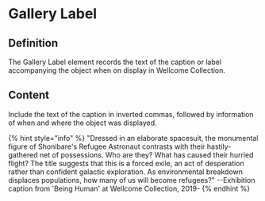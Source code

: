# Gallery Label

## Definition

The Gallery Label element records the text of the caption or label accompanying the object when on display in Wellcome Collection. 

## Content

Include the text of the caption in inverted commas, followed by information of when and where the object was displayed. 

{% hint style="info" %}
 "Dressed in an elaborate spacesuit, the monumental figure of Shonibare's Refugee Astronaut contrasts with their hastily-gathered net of possessions. Who are they? What has caused their hurried flight? The title suggests that this is a forced exile, an act of desperation rather than confident galactic exploration. As environmental breakdown displaces populations, how many of us will become refugees?" --Exhibition caption from 'Being Human' at Wellcome Collection, 2019-
{% endhint %}

